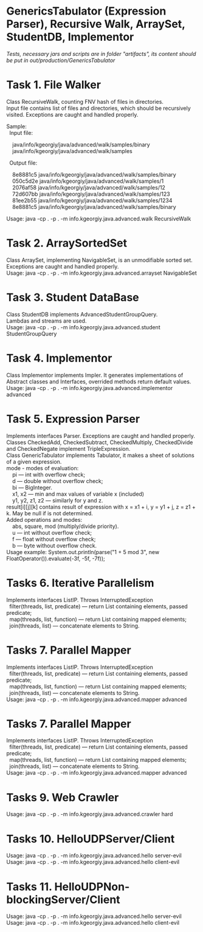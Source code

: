 # GenericsTabulator (Expression Parser), Recursive Walk, ArraySet, StudentDB, Implementor

<p><em>Tests, necessary jars and scripts are in folder "artifacts", its content should be put in out/production/GenericsTabulator</em></p>
<h1>Task 1. File Walker</h1>
  <p>Class RecursiveWalk, counting FNV hash of files in directories.<br>
  Input file contains list of files and directories, which should be recursively visited. Exceptions are caught and handled properly.</p>

<p>Sample:<br>
  &nbsp;&nbsp;Input file:</p>
      <p>&nbsp;&nbsp;&nbsp;&nbsp;java/info/kgeorgiy/java/advanced/walk/samples/binary<br>
      &nbsp;&nbsp;&nbsp;&nbsp;java/info/kgeorgiy/java/advanced/walk/samples</p>

  <p>&nbsp;&nbsp;Output file:</p>
      <p>&nbsp;&nbsp;&nbsp;&nbsp;8e8881c5 java/info/kgeorgiy/java/advanced/walk/samples/binary<br>
      &nbsp;&nbsp;&nbsp;&nbsp;050c5d2e java/info/kgeorgiy/java/advanced/walk/samples/1<br>
      &nbsp;&nbsp;&nbsp;&nbsp;2076af58 java/info/kgeorgiy/java/advanced/walk/samples/12<br>
      &nbsp;&nbsp;&nbsp;&nbsp;72d607bb java/info/kgeorgiy/java/advanced/walk/samples/123<br>
      &nbsp;&nbsp;&nbsp;&nbsp;81ee2b55 java/info/kgeorgiy/java/advanced/walk/samples/1234<br>
      &nbsp;&nbsp;&nbsp;&nbsp;8e8881c5 java/info/kgeorgiy/java/advanced/walk/samples/binary</p>

  <p>Usage: java -cp . -p . -m info.kgeorgiy.java.advanced.walk RecursiveWalk <full classname></p>
       
<h1>Task 2. ArraySortedSet</h1> 
  <p>Class ArraySet, implementing NavigableSet, is an unmodifiable sorted set. Exceptions are caught and handled properly.<br>
  Usage: java -cp . -p . -m info.kgeorgiy.java.advanced.arrayset NavigableSet <full classname></p>
  
<h1>Task 3. Student DataBase</h1>  
  <p>Class StudentDB implements AdvancedStudentGroupQuery.<br>
  Lambdas and streams are used.<br>
  Usage: java -cp . -p . -m info.kgeorgiy.java.advanced.student StudentGroupQuery <full classname></p>

<h1>Task 4. Implementor</h1>
  <p>Class Implementor implements Impler. It generates implementations of Abstract classes and Interfaces, overrided methods return default values.<br>
  Usage: java -cp . -p . -m info.kgeorgiy.java.advanced.implementor advanced <full classname></p>
    
<h1>Task 5. Expression Parser</h1>
  <p>Implements interfaces Parser. Exceptions are caught and handled properly.<br>
  Classes CheckedAdd, CheckedSubtract, CheckedMultiply, CheckedDivide and CheckedNegate implement TripleExpression.<br>
  Class GenericTabulator implements Tabulator, it makes a sheet of solutions of a given expression.<br>
  mode - modes of evaluation:<br>
    &nbsp;&nbsp;&nbsp;&nbsp;pi — int with overflow check;<br>
    &nbsp;&nbsp;&nbsp;&nbsp;d — double without overflow check;<br>
    &nbsp;&nbsp;&nbsp;&nbsp;bi — BigInteger.<br>
    &nbsp;&nbsp;&nbsp;&nbsp;x1, x2 — min and max values of variable x (included)<br>
    &nbsp;&nbsp;&nbsp;&nbsp;y1, y2, z1, z2 — similarly for y and z.<br>
  result[i][j][k] contains result of expression with x = x1 + i, y = y1 + j, z = z1 + k. May be null if is not determined.<br>
  Added operations and modes:<br>
    &nbsp;&nbsp;&nbsp;&nbsp;abs, square, mod (multiply/divide priority). <br> 
    &nbsp;&nbsp;&nbsp;&nbsp;u — int without overflow check;<br>
    &nbsp;&nbsp;&nbsp;&nbsp;f — float without overflow check;<br>
    &nbsp;&nbsp;&nbsp;&nbsp;b — byte without overflow check.<br>
  Usage example: System.out.println(parse("1 + 5 mod 3", new FloatOperator()).evaluate(-3f, -5f, -7f));</p> 
  
<h1>Tasks 6. Iterative Parallelism</h1>
  <p>Implements interfaces ListIP. Throws InterruptedException<br>
   &nbsp;&nbsp;filter(threads, list, predicate) — return List containing elements, passed predicate;<br>
   &nbsp;&nbsp;map(threads, list, function) — return List containing mapped elements;<br>
   &nbsp;&nbsp;join(threads, list) — concatenate elements to String.</p>
  
<h1>Tasks 7. Parallel Mapper</h1>
  <p>Implements interfaces ListIP. Throws InterruptedException<br>
   &nbsp;&nbsp;filter(threads, list, predicate) — return List containing elements, passed predicate;<br>
   &nbsp;&nbsp;map(threads, list, function) — return List containing mapped elements;<br>
   &nbsp;&nbsp;join(threads, list) — concatenate elements to String.<br>
  Usage: java -cp . -p . -m info.kgeorgiy.java.advanced.mapper advanced <full classname></p>
  
<h1>Tasks 7. Parallel Mapper</h1>
  <p>Implements interfaces ListIP. Throws InterruptedException<br>
   &nbsp;&nbsp;filter(threads, list, predicate) — return List containing elements, passed predicate;<br>
   &nbsp;&nbsp;map(threads, list, function) — return List containing mapped elements;<br>
   &nbsp;&nbsp;join(threads, list) — concatenate elements to String.<br>
  Usage: java -cp . -p . -m info.kgeorgiy.java.advanced.mapper advanced <full classname></p> 
 
 <h1>Tasks 9. Web Crawler</h1>
  <p>
  Usage: java -cp . -p . -m info.kgeorgiy.java.advanced.crawler hard <full classname></p>
  
 <h1>Tasks 10. HelloUDPServer/Client</h1>
  <p>
  Usage: java -cp . -p . -m info.kgeorgiy.java.advanced.hello server-evil <br>
  Usage: java -cp . -p . -m info.kgeorgiy.java.advanced.hello client-evil
  <full classname></p>
  
<h1>Tasks 11. HelloUDPNon-blockingServer/Client</h1>
  <p>
  Usage: java -cp . -p . -m info.kgeorgiy.java.advanced.hello server-evil <br>
  Usage: java -cp . -p . -m info.kgeorgiy.java.advanced.hello client-evil
  <full classname></p>
  
  
